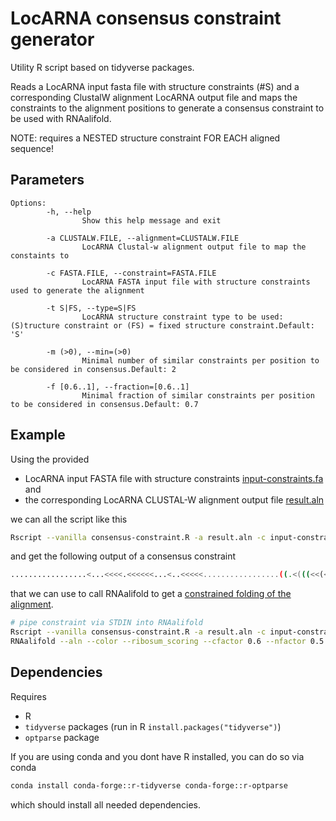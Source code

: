 # LocARNA consensus constraint generator

Utility R script based on tidyverse packages.

Reads a LocARNA input fasta file with structure constraints (#S)
and a corresponding ClustalW alignment LocARNA output file
and maps the constraints to the alignment positions to
generate a consensus constraint to be used with RNAalifold.

NOTE: requires a NESTED structure constraint FOR EACH aligned sequence!

## Parameters

```
Options:
        -h, --help
                Show this help message and exit

        -a CLUSTALW.FILE, --alignment=CLUSTALW.FILE
                LocARNA Clustal-w alignment output file to map the constaints to

        -c FASTA.FILE, --constraint=FASTA.FILE
                LocARNA FASTA input file with structure constraints used to generate the alignment

        -t S|FS, --type=S|FS
                LocARNA structure constraint type to be used: (S)tructure constraint or (FS) = fixed structure constraint.Default: 'S'

        -m (>0), --min=(>0)
                Minimal number of similar constraints per position to be considered in consensus.Default: 2

        -f [0.6..1], --fraction=[0.6..1]
                Minimal fraction of similar constraints per position to be considered in consensus.Default: 0.7
```

## Example

Using the provided 

- LocARNA input FASTA file with structure constraints [input-constraints.fa](input-constraints.fa) and
- the corresponding LocARNA CLUSTAL-W alignment output file [result.aln](result.aln)

we can all the script like this

```sh
Rscript --vanilla consensus-constraint.R -a result.aln -c input-constraints.fa
```

and get the following output of a consensus constraint

```sh
.................<...<<<<.<<<<<<...<..<<<<<.................((.<(((<<(<......(((((<<<<................................................................................................>>)))))....>....>)>>)))>)).>>.............>>>>>>.>>.......>>....................................................................................
```

that we can use to call RNAalifold to get a [constrained folding of the alignment](https://www.tbi.univie.ac.at/RNA/ViennaRNA/refman/man/RNAalifold.html#structure-constraints).

```sh
# pipe constraint via STDIN into RNAalifold
Rscript --vanilla consensus-constraint.R -a result.aln -c input-constraints.fa | \
RNAalifold --aln --color --ribosum_scoring --cfactor 0.6 --nfactor 0.5 --mis -t 0 -C --enforceConstraint --noLP result.aln
```

## Dependencies

Requires 

- R
- `tidyverse` packages  (run in R `install.packages("tidyverse")`)
- `optparse` package

If you are using conda and you dont have R installed, you can do so via conda

```sh
conda install conda-forge::r-tidyverse conda-forge::r-optparse
```

which should install all needed dependencies.



